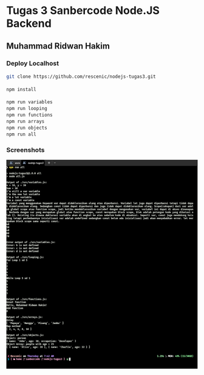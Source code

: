 # Tugas 3 Sanbercode Node.JS Backend

## Muhammad Ridwan Hakim

### Deploy Localhost

```bash
git clone https://github.com/rescenic/nodejs-tugas3.git

npm install

npm run variables
npm run looping
npm run functions
npm run arrays
npm run objects
npm run all

```

### Screenshots

![npm run all](docs/nodejs-tugas-3.png)
